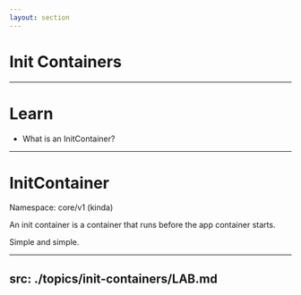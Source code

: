 ```yaml
---
layout: section
---
```


# Init Containers

---

# Learn

- What is an InitContainer?

---

# InitContainer

Namespace: core/v1 (kinda)

An init container is a container that runs before the app container starts.

Simple and simple.

---
src: ./topics/init-containers/LAB.md
---
